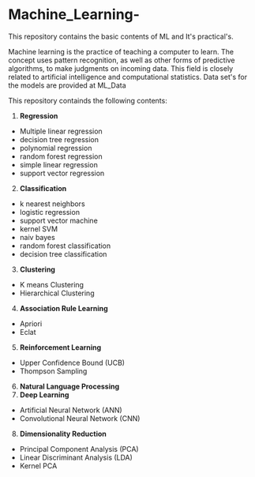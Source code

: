 # Machine_Learning-
This repository contains the basic contents of ML and It's practical's. 

Machine learning is the practice of teaching a computer to learn. The concept uses pattern recognition, as well as other forms of predictive algorithms, to make judgments on incoming data. This field is closely related to artificial intelligence and computational statistics.
Data set's for the models are provided at ML_Data 

This repository containds the following contents:
1. **Regression**
  * Multiple linear regression
  * decision tree regression
  * polynomial regression
  * random forest regression
  * simple linear regression
  * support vector regression
2. **Classification**
  * k nearest neighbors
  * logistic regression
  * support vector machine
  * kernel SVM
  * naiv bayes
  * random forest classification
  * decision tree classification
3. **Clustering**
  * K means Clustering
  * Hierarchical Clustering
4. **Association Rule Learning**
  * Apriori
  * Eclat
5. **Reinforcement Learning**
  * Upper Confidence Bound (UCB)
  * Thompson Sampling
6. **Natural Language Processing**
7. **Deep Learning**
  * Artificial Neural Network (ANN)
  * Convolutional Neural Network (CNN)
8. **Dimensionality Reduction**
  * Principal Component Analysis (PCA)
  * Linear Discriminant Analysis (LDA)
  * Kernel PCA
